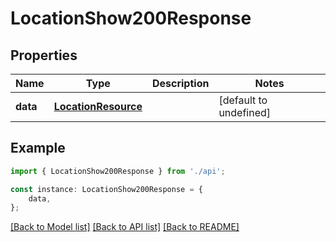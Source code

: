 # LocationShow200Response


## Properties

Name | Type | Description | Notes
------------ | ------------- | ------------- | -------------
**data** | [**LocationResource**](LocationResource.md) |  | [default to undefined]

## Example

```typescript
import { LocationShow200Response } from './api';

const instance: LocationShow200Response = {
    data,
};
```

[[Back to Model list]](../README.md#documentation-for-models) [[Back to API list]](../README.md#documentation-for-api-endpoints) [[Back to README]](../README.md)
